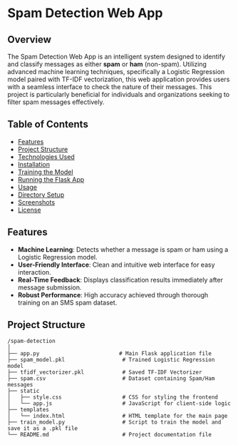 # Spam Detection Web App

## Overview

The Spam Detection Web App is an intelligent system designed to identify and classify messages as either **spam** or **ham** (non-spam). Utilizing advanced machine learning techniques, specifically a Logistic Regression model paired with TF-IDF vectorization, this web application provides users with a seamless interface to check the nature of their messages. This project is particularly beneficial for individuals and organizations seeking to filter spam messages effectively.

## Table of Contents

- [Features](#features)
- [Project Structure](#project-structure)
- [Technologies Used](#technologies-used)
- [Installation](#installation)
- [Training the Model](#training-the-model)
- [Running the Flask App](#running-the-flask-app)
- [Usage](#usage)
- [Directory Setup](#directory-setup)
- [Screenshots](#screenshots)
- [License](#license)

## Features

- **Machine Learning**: Detects whether a message is spam or ham using a Logistic Regression model.
- **User-Friendly Interface**: Clean and intuitive web interface for easy interaction.
- **Real-Time Feedback**: Displays classification results immediately after message submission.
- **Robust Performance**: High accuracy achieved through thorough training on an SMS spam dataset.

## Project Structure

```plaintext
/spam-detection
│
├── app.py                         # Main Flask application file
├── spam_model.pkl                  # Trained Logistic Regression model
├── tfidf_vectorizer.pkl            # Saved TF-IDF Vectorizer
├── spam.csv                        # Dataset containing Spam/Ham messages
├── static
│   ├── style.css                   # CSS for styling the frontend
│   └── app.js                      # JavaScript for client-side logic
├── templates
│   └── index.html                  # HTML template for the main page
├── train_model.py                  # Script to train the model and save it as a .pkl file
└── README.md                       # Project documentation file
